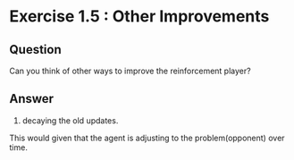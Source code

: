# Exercise 1.5 : Other Improvements

## Question
Can you think of other ways to improve the reinforcement player?

## Answer
1. decaying the old updates.

  This would given that the agent is adjusting to the problem(opponent) over time.
